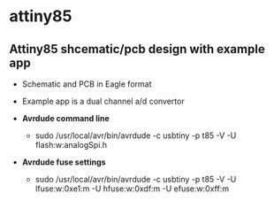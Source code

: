 # attiny85
## Attiny85 shcematic/pcb design with example app

 * Schematic and PCB in Eagle format
 * Example app is a dual channel a/d convertor

 * **Avrdude command line**

   * sudo /usr/local/avr/bin/avrdude -c usbtiny -p t85 -V -U flash:w:analogSpi.h


 * **Avrdude fuse settings**

   * sudo /usr/local/avr/bin/avrdude -c usbtiny -p t85 -V -U lfuse:w:0xe1:m -U hfuse:w:0xdf:m -U efuse:w:0xff:m  
